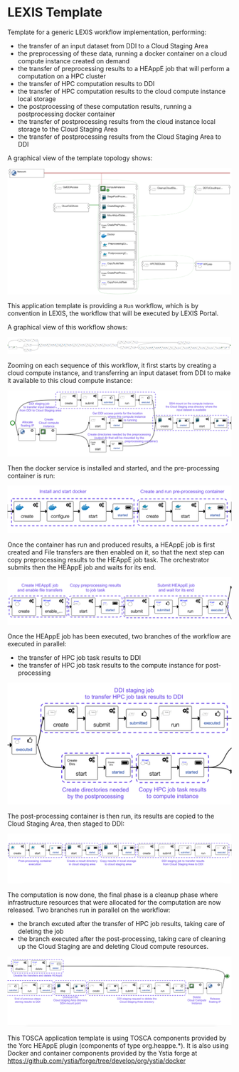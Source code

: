 # LEXIS Template

Template for a generic LEXIS workflow implementation, performing:
* the transfer of an input dataset from DDI to a Cloud Staging Area
* the preprocessing of these data, running a docker container on a cloud compute instance created on demand
* the transfer of preprocessing results to a HEAppE job that will perform a computation on a HPC cluster
* the transfer of HPC computation results to DDI
* the transfer of HPC computation results to the cloud compute instance local storage
* the postprocessing of these computation results, running a postprocessing docker container
* the transfer of postprocessing results from the cloud instance local storage to the Cloud Staging Area
* the transfer of postprocessing results from the Cloud Staging Area to DDI

A graphical view of the template topology shows:

![App template](images/apptemplate.png)

This application template is providing a `Run` workflow, which is by convention in LEXIS,
the workflow that will be executed by LEXIS Portal.

A graphical view of this workflow shows:

![Run workflow](images/runworkflow.png)

Zooming on each sequence of this workflow, it first starts by creating a cloud
compute instance, and transferring an input dataset from DDI to make it available to this cloud compute instance:

![Run workflow](images/workflow1_mount_input_dataset.png)

Then the docker service is installed and started, and the pre-processing container is run:

![Docker and container](images/workflow2_preprocessing.png)

Once the container has run and produced results, a HEAppE job is first created
and File transfers are then enabled on it, so that the next step can copy
preprocessing results to the HEAppE job task.
The orchestrator submits then the HEAppE job and waits for its end.

![HEAppE job](images/workflow3_computation.png)

Once the HEAppE job has been executed, two branches of the workflow are executed in parallel:
* the transfer of HPC job task results to DDI
* the transfer of HPC job task results to the compute instance for post-processing

![HPC results](images/workflow4_hpc_results_transfer.png)

The post-processing container is then run, its results are copied to the Cloud
Staging Area, then staged to DDI:

![postprocessing](images/workflow5_postprocessing.png)

The computation is now done, the final phase is a cleanup phase where infrastructure
resources that were allocated for the computation are now released.
Two branches run in parallel on the workflow:
* the branch excuted after the transfer of HPC job results, taking care of deleting the job
* the branch executed after the post-processing, taking care of cleaning up the Cloud Staging are
  and deleting Cloud compute resources.

![cleanup](images/workflow6_cleanup.png)


This TOSCA application template is using TOSCA components provided by the Yorc 
HEAppE plugin (components of type org.heappe.*).
It is also using Docker and container components provided by the Ystia forge at
https://github.com/ystia/forge/tree/develop/org/ystia/docker
